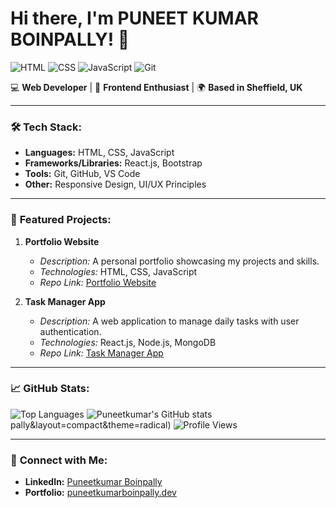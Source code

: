 # Hi there, I'm PUNEET KUMAR BOINPALLY! 👋
![HTML](https://img.shields.io/badge/Code-HTML-orange)
![CSS](https://img.shields.io/badge/Code-CSS-blue)
![JavaScript](https://img.shields.io/badge/Code-JavaScript-yellow)
![Git](https://img.shields.io/badge/Version%20Control-Git-red)

💻 **Web Developer** | 🎨 **Frontend Enthusiast** | 🌍 **Based in Sheffield, UK**

---

### 🛠️ **Tech Stack:**
- **Languages:** HTML, CSS, JavaScript
- **Frameworks/Libraries:** React.js, Bootstrap
- **Tools:** Git, GitHub, VS Code
- **Other:** Responsive Design, UI/UX Principles

---

### 📂 **Featured Projects:**
1. **Portfolio Website**
   - *Description:* A personal portfolio showcasing my projects and skills.
   - *Technologies:* HTML, CSS, JavaScript
   - *Repo Link:* [Portfolio Website](https://github.com/Puneetkumarboinpally/portfolio-website)

2. **Task Manager App**
   - *Description:* A web application to manage daily tasks with user authentication.
   - *Technologies:* React.js, Node.js, MongoDB
   - *Repo Link:* [Task Manager App](https://github.com/Puneetkumarboinpally/task-manager-app)

---

### 📈 **GitHub Stats:**
![Top Languages](https://github-readme-stats.vercel.app/api/top-langs/?username=Puneetkumarboi)
![Puneetkumar's GitHub stats](https://github-readme-stats.vercel.app/api?username=Puneetkumarboinpally&show_icons=true&theme=radical)pally&layout=compact&theme=radical)
![Profile Views](https://komarev.com/ghpvc/?username=Puneetkumarboinpally)

---

### 🔗 **Connect with Me:**
- **LinkedIn:** [Puneetkumar Boinpally](https://www.linkedin.com/in/puneetkumarboinpally)
- **Portfolio:** [puneetkumarboinpally.dev](https://puneetkumarboinpally.dev)
